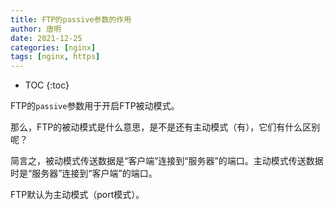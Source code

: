```yaml
---
title: FTP的passive参数的作用
author: 唐明
date: 2021-12-25
categories: [nginx]
tags: [nginx, https]
---
```

* TOC
{:toc}

FTP的`passive`参数用于开启FTP被动模式。

那么，FTP的被动模式是什么意思，是不是还有主动模式（有），它们有什么区别呢？

简言之，被动模式传送数据是“客户端”连接到“服务器”的端口。主动模式传送数据时是“服务器”连接到“客户端”的端口。

FTP默认为主动模式（port模式）。